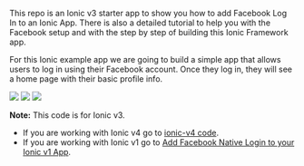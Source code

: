 This repo is an Ionic v3 starter app to show you how to add Facebook Log In to an Ionic App. There is also a detailed tutorial to help you with the Facebook setup and with the step by step of building this Ionic Framework app.

For this Ionic example app we are going to build a simple app that allows users to log in using their Facebook account. Once they log in, they will see a home page with their basic profile info.

![](https://s3-us-west-2.amazonaws.com/ionicthemes/tutorials/screenshots/facebook-login/1.PNG?v=4)
![](https://s3-us-west-2.amazonaws.com/ionicthemes/tutorials/screenshots/facebook-login/2.PNG?v=4)
![](https://s3-us-west-2.amazonaws.com/ionicthemes/tutorials/screenshots/facebook-login/3.PNG?v=4)

**Note:** This code is for Ionic v3.
- If you are working with Ionic v4 go to [ionic-v4 code](https://github.com/ionicthemes/ionic3-facebook-login).
- If you are working with Ionic v1 go to [Add Facebook Native Login to your Ionic v1 App](https://ionicthemes.com/tutorials/about/native-facebook-login-with-ionic-framework).
